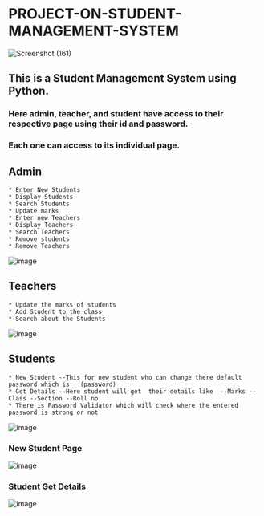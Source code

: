 # PROJECT-ON-STUDENT-MANAGEMENT-SYSTEM
![Screenshot (161)](https://user-images.githubusercontent.com/66914177/110476374-eca62e00-8107-11eb-9da6-563715a3e4d9.jpeg)
## This is a Student Management System using Python.

### Here admin, teacher, and student have access to their respective page using their id and password.

### Each one can access to its individual page.
## Admin
    * Enter New Students
    * Display Students
    * Search Students
    * Update marks
    * Enter new Teachers
    * Display Teachers
    * Search Teachers
    * Remove students
    * Remove Teachers
  ![image](https://user-images.githubusercontent.com/66914177/122817041-12d98d80-d2f5-11eb-8f07-2cc41f5ad7a2.png)

    
## Teachers  
    * Update the marks of students
    * Add Student to the class
    * Search about the Students
  ![image](https://user-images.githubusercontent.com/66914177/122817389-782d7e80-d2f5-11eb-8f4a-c239b2922832.png)

    
## Students
    * New Student --This for new student who can change there default password which is   (password)
    * Get Details --Here student will get  their details like  --Marks --Class --Section --Roll no
    * There is Password Validator which will check where the entered password is strong or not 
  ![image](https://user-images.githubusercontent.com/66914177/122817685-d9ede880-d2f5-11eb-958e-f402c7628091.png)
### New Student Page
![image](https://user-images.githubusercontent.com/66914177/122817861-16214900-d2f6-11eb-9e27-89920f563415.png)
### Student Get Details
![image](https://user-images.githubusercontent.com/66914177/122818427-cb540100-d2f6-11eb-9b6a-9491b660fd0e.png)


